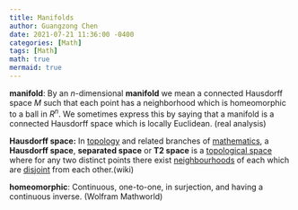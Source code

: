 ```yaml
---
title: Manifolds
author: Guangzong Chen
date: 2021-07-21 11:36:00 -0400
categories: [Math]
tags: [Math]
math: true
mermaid: true
---
```


**manifold**: By an $n$-dimensional **manifold** we mean a connected Hausdorff space $M$ such that each point has a neighborhood which is homeomorphic to a ball in $R^n$​.  We sometimes express this by saying that a manifold is a connected Hausdorff space which is locally Euclidean. (real analysis)

**Hausdorff space:** In [topology](https://en.wikipedia.org/wiki/Topology) and related branches of [mathematics](https://en.wikipedia.org/wiki/Mathematics), a **Hausdorff space**, **separated space** or **T2 space** is a [topological space](https://en.wikipedia.org/wiki/Topological_space) where for any two distinct points there exist [neighbourhoods](https://en.wikipedia.org/wiki/Neighbourhood_(mathematics)) of each which are [disjoint](https://en.wikipedia.org/wiki/Disjoint_sets) from each other.(wiki)

**homeomorphic**: Continuous, one-to-one, in surjection, and having a continuous inverse. (Wolfram Mathworld)
